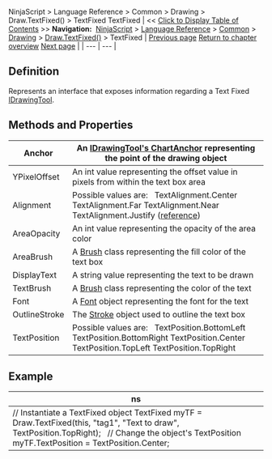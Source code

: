 ﻿
NinjaScript > Language Reference > Common > Drawing > Draw.TextFixed() > TextFixed
TextFixed
| << [Click to Display Table of Contents](textfixed.md) >> **Navigation:**     [NinjaScript](ninjascript.md) > [Language Reference](language_reference_wip.md) > [Common](common.md) > [Drawing](drawing.md) > [Draw.TextFixed()](draw_textfixed.md) > TextFixed | [Previous page](draw_textfixed.md) [Return to chapter overview](draw_textfixed.md) [Next page](draw_timecycles.md) |
| --- | --- |
## Definition
Represents an interface that exposes information regarding a Text Fixed [IDrawingTool](idrawingtool.md).
 
## Methods and Properties
| Anchor | An [IDrawingTool's ChartAnchor](idrawingtool.htm#chartanchor) representing the point of the drawing object |
| --- | --- |
| YPixelOffset | An int value representing the offset value in pixels from within the text box area |
| Alignment | Possible values are:   TextAlignment.Center  TextAlignment.Far  TextAlignment.Near  TextAlignment.Justify ([reference](https://msdn.microsoft.com/en-us/library/system.windows.textalignment%28v=vs.110%29.aspx)) |
| AreaOpacity | An int value representing the opacity of the area color |
| AreaBrush | A [Brush](http://msdn.microsoft.com/en-us/library/system.windows.media.brush(v=vs.110).aspx) class representing the fill color of the text box |
| DisplayText | A string value representing the text to be drawn |
| TextBrush | A [Brush](http://msdn.microsoft.com/en-us/library/system.windows.media.brush(v=vs.110).aspx) class representing the color of the text |
| Font | A [Font](simplefont_class.md) object representing the font for the text |
| OutlineStroke | The [Stroke](stroke_class.md) object used to outline the text box |
| TextPosition | Possible values are:   TextPosition.BottomLeft TextPosition.BottomRight TextPosition.Center TextPosition.TopLeft TextPosition.TopRight |

## 
## 
## 
## Example
| ns |
| --- |
| // Instantiate a TextFixed object TextFixed myTF = Draw.TextFixed(this, "tag1", "Text to draw", TextPosition.TopRight);   // Change the object's TextPosition myTF.TextPosition = TextPosition.Center; |
